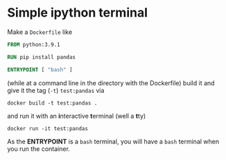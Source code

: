 # Simple ipython terminal

Make a `Dockerfile` like

```Dockerfile
FROM python:3.9.1

RUN pip install pandas

ENTRYPOINT [ "bash" ]
```

(while at a command line in the directory with the Dockerfile) build it and give it the tag (`-t`) `test:pandas` via

`docker build -t test:pandas .`

and run it with an **i**nteractive **t**erminal (well a **t**ty)

`docker run -it test:pandas`

As the **ENTRYPOINT** is a `bash` terminal, you will have a `bash` terminal when you run the container.